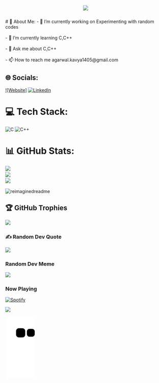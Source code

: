 <h1 align="center">
    <img src="https://readme-typing-svg.herokuapp.com/?font=Righteous&size=35&center=true&vCenter=true&width=500&height=70&duration=4000&lines=Hi+There!+👋;+I'm+Kavya+Agarwal!;" />
</h1>
# 💫 About Me:
- 🔭 I’m currently working on Experimenting with random codes<br><br>- 🌱 I’m currently learning C,C++<br><br>- 💬 Ask me about C,C++<br><br>- 📫 How to reach me agarwal.kavya1405@gmail.com


## 🌐 Socials:
[![Website]](https://kay-ml.github.io/profile/)
[![LinkedIn](https://img.shields.io/badge/LinkedIn-%230077B5.svg?logo=linkedin&logoColor=white)](https://linkedin.com/in/kavyaagarwal1405) 

# 💻 Tech Stack:
![C](https://img.shields.io/badge/c-%2300599C.svg?style=for-the-badge&logo=c&logoColor=white) ![C++](https://img.shields.io/badge/c++-%2300599C.svg?style=for-the-badge&logo=c%2B%2B&logoColor=white)
# 📊 GitHub Stats:
![](https://github-readme-stats.vercel.app/api?username=Kavya879&theme=gotham&hide_border=true&include_all_commits=false&count_private=true)<br/>
![](https://github-readme-streak-stats.herokuapp.com/?user=Kavya879&theme=gotham&hide_border=true)<br/>
![](https://github-readme-stats.vercel.app/api/top-langs/?username=Kavya879&theme=gotham&hide_border=true&include_all_commits=false&count_private=true&layout=compact)

<img src="https://myreadme.vercel.app/api/embed/Kavya879?panels=commitgraph" alt="reimaginedreadme" />

## 🏆 GitHub Trophies
![](https://github-profile-trophy.vercel.app/?username=Kavya879&theme=discord&no-frame=true&no-bg=false&margin-w=4)


### ✍️ Random Dev Quote
![](https://quotes-github-readme.vercel.app/api?type=horizontal&theme=dark)

### Random Dev Meme
<img src='https://randommeme-five.vercel.app/' style="height: 400px;"/>

### Now Playing
[![Spotify](https://novatorem.bgstatic.vercel.app/api/spotify)](https://open.spotify.com/artist/6hyCmqlpgEhkMKKr65sFgI)



[![](https://visitcount.itsvg.in/api?id=Kavya879&icon=1&color=0)](https://visitcount.itsvg.in)


![snake gif](https://github.com/Kavya879/Kavya879/blob/output/github-contribution-grid-snake.svg)

